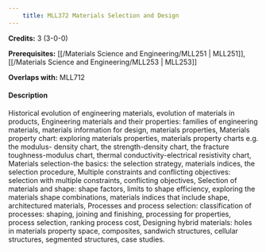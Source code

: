 ```yaml
---
    title: MLL372 Materials Selection and Design
---
```

**Credits:** 3 (3-0-0)



**Prerequisites:** [[/Materials Science and Engineering/MLL251 | MLL251]], [[/Materials Science and Engineering/MLL253 | MLL253]]

**Overlaps with:** MLL712

#### Description 
Historical evolution of engineering materials, evolution of materials in products, Engineering materials and their properties: families of engineering materials, materials information for design, materials properties, Materials property chart: exploring materials properties, materials property charts e.g. the modulus- density chart, the strength-density chart, the fracture toughness-modulus chart, thermal conductivity-electrical resistivity chart, Materials selection-the basics: the selection strategy, materials indices, the selection procedure, Multiple constraints and conflicting objectives: selection with multiple constraints, conflicting objectives, Selection of materials and shape: shape factors, limits to shape efficiency, exploring the materials shape combinations, materials indices that include shape, architectured materials, Processes and process selection: classification of processes: shaping, joining and finishing, processing for properties, process selection, ranking process cost, Designing hybrid materials: holes in materials property space, composites, sandwich structures, cellular structures, segmented structures, case studies.